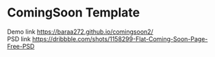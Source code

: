 # ComingSoon Template <br>
Demo link https://baraa272.github.io/comingsoon2/
<br>
PSD link https://dribbble.com/shots/1158299-Flat-Coming-Soon-Page-Free-PSD

